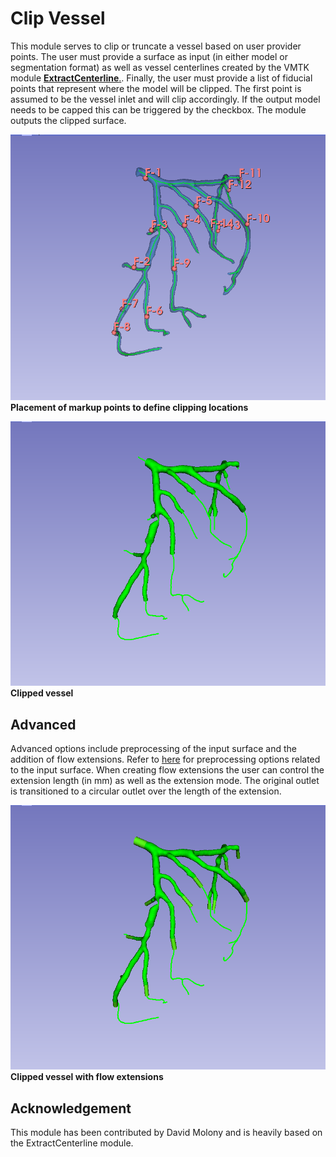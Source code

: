 # Clip Vessel
This module serves to clip or truncate a vessel based on user provider points. The user must provide a surface as input (in either model or segmentation format) as well as vessel centerlines created by the VMTK module [**ExtractCenterline**.](https://github.com/vmtk/SlicerExtension-VMTK/blob/master/Docs/ExtractCenterline.md). Finally, the user must provide a list of fiducial points that represent where the model will be clipped. The first point is assumed to be the vessel inlet and will clip accordingly. If the output model needs to be capped this can be triggered by the checkbox. The module outputs the clipped surface.

![Clip points](ClipPoints.png)
**Placement of markup points to define clipping locations**

![Clipped vessel](ClippedVessel.png)
**Clipped vessel**


## Advanced
Advanced options include preprocessing of the input surface and the addition of flow extensions.
Refer to [here](https://github.com/vmtk/SlicerExtension-VMTK/blob/master/Docs/ExtractCenterline.md#:~:text=Extract%20centerline-,Preprocessing,-The%20module%20requires) for preprocessing options related to the input surface. When creating flow extensions the user can control the extension length (in mm) as well as the extension mode. The original outlet is transitioned to a circular outlet over the length of the extension.

![Clipped vessel extended](ClippedVesselExtended.png)
**Clipped vessel with flow extensions**


## Acknowledgement
This module has been contributed by David Molony and is heavily based on the ExtractCenterline module.
